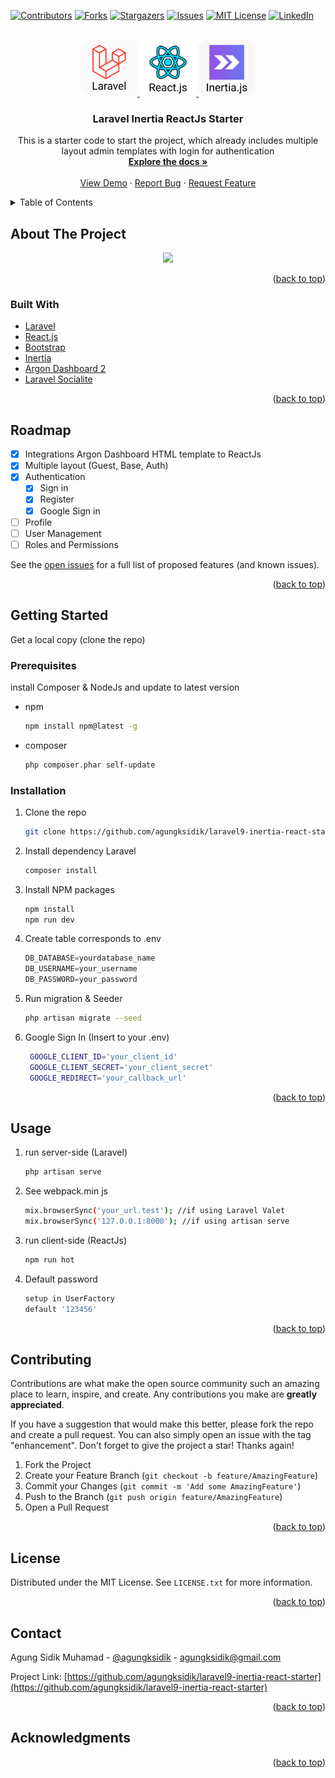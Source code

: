 <div id="top"></div>
<!--
*** Thanks for checking out the Best-README-Template. If you have a suggestion
*** that would make this better, please fork the repo and create a pull request
*** or simply open an issue with the tag "enhancement".
*** Don't forget to give the project a star!
*** Thanks again! Now go create something AMAZING! :D
-->



<!-- PROJECT SHIELDS -->
<!--
*** I'm using markdown "reference style" links for readability.
*** Reference links are enclosed in brackets [ ] instead of parentheses ( ).
*** See the bottom of this document for the declaration of the reference variables
*** for contributors-url, forks-url, etc. This is an optional, concise syntax you may use.
*** https://www.markdownguide.org/basic-syntax/#reference-style-links
-->
[![Contributors][contributors-shield]][contributors-url]
[![Forks][forks-shield]][forks-url]
[![Stargazers][stars-shield]][stars-url]
[![Issues][issues-shield]][issues-url]
[![MIT License][license-shield]][license-url]
[![LinkedIn][linkedin-shield]][linkedin-url]



<!-- PROJECT LOGO -->
<br />
<div align="center">
  <a href="https://github.com/agungksidik/laravel9-inertia-react-starter">
    <img src="https://raw.githubusercontent.com/agungksidik/public-assets/master/logo/laravel-logo.png" alt="Logo" width="90" height="90">
  </a>
  <a href="https://github.com/agungksidik/laravel9-inertia-react-starter">
    <img src="https://raw.githubusercontent.com/agungksidik/public-assets/master/logo/reactjs-logo.png" alt="Logo" width="90" height="90">
  </a>
  <a href="https://github.com/agungksidik/laravel9-inertia-react-starter">
    <img src="https://raw.githubusercontent.com/agungksidik/public-assets/master/logo/inertiajs-logo.png" alt="Logo" width="90" height="90">
  </a>

<h3 align="center">Laravel Inertia ReactJs Starter</h3>

  <p align="center">
    This is a starter code to start the project, which already includes multiple layout admin templates with login for authentication
    <br />
    <a href="https://github.com/agungksidik/laravel9-inertia-react-starter"><strong>Explore the docs »</strong></a>
    <br />
    <br />
    <a href="https://github.com/agungksidik/laravel9-inertia-react-starter">View Demo</a>
    ·
    <a href="https://github.com/agungksidik/laravel9-inertia-react-starter/issues">Report Bug</a>
    ·
    <a href="https://github.com/agungksidik/laravel9-inertia-react-starter/issues">Request Feature</a>
  </p>
</div>



<!-- TABLE OF CONTENTS -->
<details>
  <summary>Table of Contents</summary>
  <ol>
    <li>
      <a href="#about-the-project">About The Project</a>
      <ul>
        <li><a href="#built-with">Built With</a></li>
      </ul>
    </li>
    <li><a href="#roadmap">Roadmap</a></li>
    <li>
      <a href="#getting-started">Getting Started</a>
      <ul>
        <li><a href="#prerequisites">Prerequisites</a></li>
        <li><a href="#installation">Installation</a></li>
      </ul>
    </li>
    <li><a href="#usage">Usage</a></li>
    <li><a href="#contributing">Contributing</a></li>
    <li><a href="#license">License</a></li>
    <li><a href="#contact">Contact</a></li>
    <li><a href="#acknowledgments">Acknowledgments</a></li>
  </ol>
</details>



<!-- ABOUT THE PROJECT -->
## About The Project

<p align="center">
  <img src="https://raw.githubusercontent.com/agungksidik/laravel9-inertia-react-starter/master/images/screenshoot1.png" />
</p>

<p align="right">(<a href="#top">back to top</a>)</p>

### Built With

* [Laravel](https://laravel.com)
* [React.js](https://reactjs.org/)
* [Bootstrap](https://getbootstrap.com)
* [Inertia](https://inertiajs.com/)
* [Argon Dashboard 2](https://www.creative-tim.com/product/argon-dashboard)
* [Laravel Socialite](https://github.com/laravel/socialite)

<p align="right">(<a href="#top">back to top</a>)</p>

<!-- ROADMAP -->
## Roadmap

- [x] Integrations Argon Dashboard HTML template to ReactJs
- [x] Multiple layout (Guest, Base, Auth)
- [x] Authentication
    - [x] Sign in
    - [x] Register 
    - [x] Google Sign in 
- [ ] Profile
- [ ] User Management
- [ ] Roles and Permissions

See the [open issues](https://github.com/agungksidik/laravel9-inertia-react-starter/issues) for a full list of proposed features (and known issues).

<p align="right">(<a href="#top">back to top</a>)</p>

<!-- GETTING STARTED -->
## Getting Started

Get a local copy (clone the repo)

### Prerequisites

install Composer & NodeJs and update to latest version
* npm
  ```sh
  npm install npm@latest -g
  ```

* composer
  ```sh
  php composer.phar self-update
  ```

### Installation

1. Clone the repo
   ```sh
   git clone https://github.com/agungksidik/laravel9-inertia-react-starter.git
   ```
2. Install dependency Laravel
   ```sh
   composer install
   ```
3. Install NPM packages
   ```sh
   npm install
   npm run dev
   ```
4. Create table corresponds to .env
    ```js    
    DB_DATABASE=yourdatabase_name
    DB_USERNAME=your_username
    DB_PASSWORD=your_password
   ```
5. Run migration & Seeder
   ```sh
   php artisan migrate --seed
   ```
6. Google Sign In (Insert to your .env)
   ```sh
    GOOGLE_CLIENT_ID='your_client_id'
    GOOGLE_CLIENT_SECRET='your_client_secret'
    GOOGLE_REDIRECT='your_callback_url'
   ```
<p align="right">(<a href="#top">back to top</a>)</p>



<!-- USAGE EXAMPLES -->
## Usage

1. run server-side (Laravel)
   ```sh
   php artisan serve
   ```
2. See webpack.min js 
   ```sh
   mix.browserSync('your_url.test'); //if using Laravel Valet
   mix.browserSync('127.0.0.1:8000'); //if using artisan serve
   ```
3. run client-side (ReactJs)
   ```sh
   npm run hot
   ```
4. Default password
   ```sh
   setup in UserFactory
   default '123456'
   ```
   

<p align="right">(<a href="#top">back to top</a>)</p>

<!-- CONTRIBUTING -->
## Contributing

Contributions are what make the open source community such an amazing place to learn, inspire, and create. Any contributions you make are **greatly appreciated**.

If you have a suggestion that would make this better, please fork the repo and create a pull request. You can also simply open an issue with the tag "enhancement".
Don't forget to give the project a star! Thanks again!

1. Fork the Project
2. Create your Feature Branch (`git checkout -b feature/AmazingFeature`)
3. Commit your Changes (`git commit -m 'Add some AmazingFeature'`)
4. Push to the Branch (`git push origin feature/AmazingFeature`)
5. Open a Pull Request

<p align="right">(<a href="#top">back to top</a>)</p>



<!-- LICENSE -->
## License

Distributed under the MIT License. See `LICENSE.txt` for more information.

<p align="right">(<a href="#top">back to top</a>)</p>



<!-- CONTACT -->
## Contact

Agung Sidik Muhamad - [@agungksidik](https://twitter.com/agungksidik) - agungksidik@gmail.com

Project Link: [https://github.com/agungksidik/laravel9-inertia-react-starter](https://github.com/agungksidik/laravel9-inertia-react-starter)

<p align="right">(<a href="#top">back to top</a>)</p>



<!-- ACKNOWLEDGMENTS -->
## Acknowledgments

<p align="right">(<a href="#top">back to top</a>)</p>



<!-- MARKDOWN LINKS & IMAGES -->
<!-- https://www.markdownguide.org/basic-syntax/#reference-style-links -->
[contributors-shield]: https://img.shields.io/github/contributors/agungksidik/laravel9-inertia-react-starter.svg?style=for-the-badge
[contributors-url]: https://github.com/agungksidik/laravel9-inertia-react-starter/graphs/contributors
[forks-shield]: https://img.shields.io/github/forks/agungksidik/laravel9-inertia-react-starter.svg?style=for-the-badge
[forks-url]: https://github.com/agungksidik/laravel9-inertia-react-starter/network/members
[stars-shield]: https://img.shields.io/github/stars/agungksidik/laravel9-inertia-react-starter.svg?style=for-the-badge
[stars-url]: https://github.com/agungksidik/laravel9-inertia-react-starter/stargazers
[issues-shield]: https://img.shields.io/github/issues/agungksidik/laravel9-inertia-react-starter.svg?style=for-the-badge
[issues-url]: https://github.com/agungksidik/laravel9-inertia-react-starter/issues
[license-shield]: https://img.shields.io/github/license/agungksidik/laravel9-inertia-react-starter.svg?style=for-the-badge
[license-url]: https://github.com/agungksidik/laravel9-inertia-react-starter/blob/master/LICENSE.txt
[linkedin-shield]: https://img.shields.io/badge/-LinkedIn-black.svg?style=for-the-badge&logo=linkedin&colorB=555
[linkedin-url]: https://www.linkedin.com/in/agung-sidik-muhamad-5b427620b/
[product-screenshot]: https://raw.githubusercontent.com/agungksidik/laravel9-inertia-react-starter/master/images/screenshoot1.png